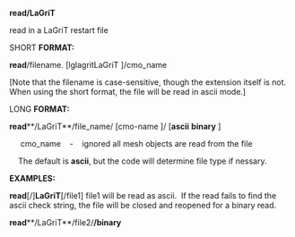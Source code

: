 **read/LaGriT**

read in a LaGriT restart file

SHORT **FORMAT:**

**read**/filename.
[lglagritLaGriT
]/cmo\_name



[Note that the filename is case-sensitive, though the extension
itself is not. When using the short format, the file will be read in
ascii mode.]

LONG **FORMAT:**

**read****/LaGriT**/file\_name/
[cmo-name
]/
[**ascii**
**binary**
]

     cmo\_name    -    ignored all mesh objects are read from the
file

    The default is **ascii**, but the code will determine file type
if nessary.

**EXAMPLES:**

**read**[/]**LaGriT**[/file1]
file1 will be read as ascii.  If the read fails to find the ascii
check string, the file will be closed and reopened for a binary
read.

**read****/LaGriT**/file2/**/binary**
